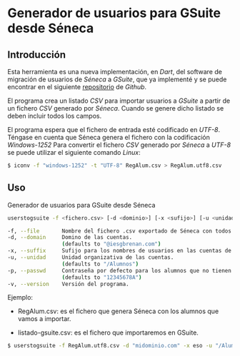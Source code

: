 # Generador de usuarios para GSuite desde Séneca

## Introducción

Esta herramienta es una nueva implementación, en _Dart_, del software de migración de usuarios de _Séneca_ a _GSuite_, que ya implementé y se puede encontrar en el siguiente [repositorio](https://github.com/jramireziesgb/gsusuarios) de _Github_.

El programa crea un listado _CSV_ para importar usuarios a _GSuite_ a partir de un fichero _CSV_ generado por _Séneca_. Cuando se genere dicho listado se deben incluir todos los campos.

El programa espera que el fichero de entrada esté codificado en _UTF-8_. Téngase en cuenta que Séneca genera el fichero con la codificación _Windows-1252_ Para convertir el fichero _CSV_ generado por _Séneca_ a _UTF-8_ se puede utilizar el siguiente comando _Linux_:

```bash
$ iconv -f "windows-1252" -t "UTF-8" RegAlum.csv > RegAlum.utf8.csv
```

## Uso

Generador de usuarios para GSuite desde Séneca

```bash
userstogsuite -f <fichero.csv> [-d <dominio>] [-x <sufijo>] [-u <unidad>] [-v]

-f, --file       Nombre del fichero .csv exportado de Séneca con todos los campos.
-d, --domain     Domino de las cuentas.
                 (defaults to "@iesgbrenan.com")
-x, --suffix     Sufijo para los nombres de usuarios en las cuentas de correo electónico.
-u, --unidad     Unidad organizativa de las cuentas.
                 (defaults to "/Alumnos")
-p, --passwd     Contraseña por defecto para los alumnos que no tienen DNI.
                 (defaults to "12345678A")
-v, --version    Versión del programa.
````

Ejemplo:

- RegAlum.csv: es el fichero que genera Séneca con los alumnos que vamos a importar.

- listado-gsuite.csv: es el fichero que importaremos en GSuite.

```bash
$ userstogsuite -f RegAlum.utf8.csv -d "midominio.com" -x eso -u "/Alumnos/ESO" > listado-gsuite.csv
```
